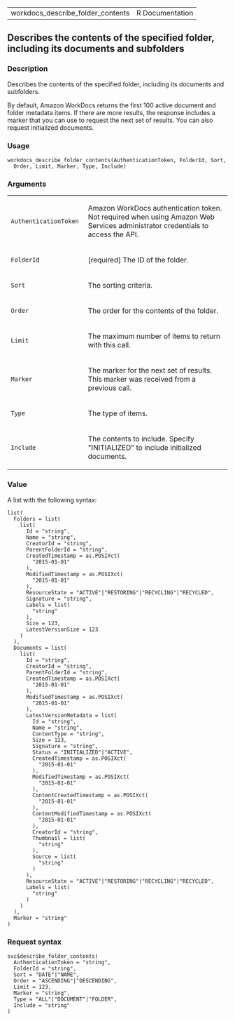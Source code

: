 <table style="width: 100%;">
<tbody>
<tr class="odd">
<td>workdocs_describe_folder_contents</td>
<td style="text-align: right;">R Documentation</td>
</tr>
</tbody>
</table>

## Describes the contents of the specified folder, including its documents and subfolders

### Description

Describes the contents of the specified folder, including its documents
and subfolders.

By default, Amazon WorkDocs returns the first 100 active document and
folder metadata items. If there are more results, the response includes
a marker that you can use to request the next set of results. You can
also request initialized documents.

### Usage

    workdocs_describe_folder_contents(AuthenticationToken, FolderId, Sort,
      Order, Limit, Marker, Type, Include)

### Arguments

<table>
<colgroup>
<col style="width: 35%" />
<col style="width: 65%" />
</colgroup>
<tbody>
<tr class="odd">
<td><code
id="workdocs_describe_folder_contents_:_AuthenticationToken">AuthenticationToken</code></td>
<td><p>Amazon WorkDocs authentication token. Not required when using
Amazon Web Services administrator credentials to access the
API.</p></td>
</tr>
<tr class="even">
<td><code
id="workdocs_describe_folder_contents_:_FolderId">FolderId</code></td>
<td><p>[required] The ID of the folder.</p></td>
</tr>
<tr class="odd">
<td><code id="workdocs_describe_folder_contents_:_Sort">Sort</code></td>
<td><p>The sorting criteria.</p></td>
</tr>
<tr class="even">
<td><code
id="workdocs_describe_folder_contents_:_Order">Order</code></td>
<td><p>The order for the contents of the folder.</p></td>
</tr>
<tr class="odd">
<td><code
id="workdocs_describe_folder_contents_:_Limit">Limit</code></td>
<td><p>The maximum number of items to return with this call.</p></td>
</tr>
<tr class="even">
<td><code
id="workdocs_describe_folder_contents_:_Marker">Marker</code></td>
<td><p>The marker for the next set of results. This marker was received
from a previous call.</p></td>
</tr>
<tr class="odd">
<td><code id="workdocs_describe_folder_contents_:_Type">Type</code></td>
<td><p>The type of items.</p></td>
</tr>
<tr class="even">
<td><code
id="workdocs_describe_folder_contents_:_Include">Include</code></td>
<td><p>The contents to include. Specify "INITIALIZED" to include
initialized documents.</p></td>
</tr>
</tbody>
</table>

### Value

A list with the following syntax:

    list(
      Folders = list(
        list(
          Id = "string",
          Name = "string",
          CreatorId = "string",
          ParentFolderId = "string",
          CreatedTimestamp = as.POSIXct(
            "2015-01-01"
          ),
          ModifiedTimestamp = as.POSIXct(
            "2015-01-01"
          ),
          ResourceState = "ACTIVE"|"RESTORING"|"RECYCLING"|"RECYCLED",
          Signature = "string",
          Labels = list(
            "string"
          ),
          Size = 123,
          LatestVersionSize = 123
        )
      ),
      Documents = list(
        list(
          Id = "string",
          CreatorId = "string",
          ParentFolderId = "string",
          CreatedTimestamp = as.POSIXct(
            "2015-01-01"
          ),
          ModifiedTimestamp = as.POSIXct(
            "2015-01-01"
          ),
          LatestVersionMetadata = list(
            Id = "string",
            Name = "string",
            ContentType = "string",
            Size = 123,
            Signature = "string",
            Status = "INITIALIZED"|"ACTIVE",
            CreatedTimestamp = as.POSIXct(
              "2015-01-01"
            ),
            ModifiedTimestamp = as.POSIXct(
              "2015-01-01"
            ),
            ContentCreatedTimestamp = as.POSIXct(
              "2015-01-01"
            ),
            ContentModifiedTimestamp = as.POSIXct(
              "2015-01-01"
            ),
            CreatorId = "string",
            Thumbnail = list(
              "string"
            ),
            Source = list(
              "string"
            )
          ),
          ResourceState = "ACTIVE"|"RESTORING"|"RECYCLING"|"RECYCLED",
          Labels = list(
            "string"
          )
        )
      ),
      Marker = "string"
    )

### Request syntax

    svc$describe_folder_contents(
      AuthenticationToken = "string",
      FolderId = "string",
      Sort = "DATE"|"NAME",
      Order = "ASCENDING"|"DESCENDING",
      Limit = 123,
      Marker = "string",
      Type = "ALL"|"DOCUMENT"|"FOLDER",
      Include = "string"
    )
